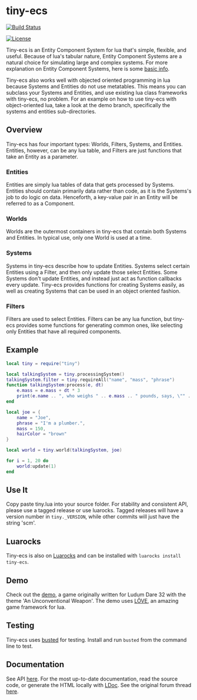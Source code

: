 # tiny-ecs #

[![Build Status](https://travis-ci.org/bakpakin/tiny-ecs.png?branch=master)](https://travis-ci.org/bakpakin/tiny-ecs)

[![License](http://img.shields.io/badge/Licence-MIT-brightgreen.svg)](LICENSE)

Tiny-ecs is an Entity Component System for lua that's simple, flexible, and useful.
Because of lua's tabular nature, Entity Component Systems are a natural choice
for simulating large and complex systems. For more explanation on Entity
Component Systems, here is some
[basic info](http://en.wikipedia.org/wiki/Entity_component_system "Wikipedia").

Tiny-ecs also works well with objected oriented programming in lua because
Systems and Entities do not use metatables. This means you can subclass your
Systems and Entities, and use existing lua class frameworks with tiny-ecs, no problem.
For an example on how to use tiny-ecs with object-oriented lua, take a look at the
demo branch, specifically the systems and entities sub-directories.

## Overview ##
Tiny-ecs has four important types: Worlds, Filters, Systems, and Entities.
Entities, however, can be any lua table, and Filters are just functions that
take an Entity as a parameter.

### Entities ###
Entities are simply lua tables of data that gets processed by Systems. Entities
should contain primarily data rather than code, as it is the Systems's job to
do logic on data. Henceforth, a key-value pair in an Entity will
be referred to as a Component.

### Worlds ###
Worlds are the outermost containers in tiny-ecs that contain both Systems
and Entities. In typical use, only one World is used at a time.

### Systems ###
Systems in tiny-ecs describe how to update Entities. Systems select certain Entities
using a Filter, and then only update those select Entities. Some Systems don't
update Entities, and instead just act as function callbacks every update. Tiny-ecs
provides functions for creating Systems easily, as well as creating Systems that
can be used in an object oriented fashion.

### Filters ###
Filters are used to select Entities. Filters can be any lua function, but
tiny-ecs provides some functions for generating common ones, like selecting
only Entities that have all required components.

## Example ##
```lua
local tiny = require("tiny")

local talkingSystem = tiny.processingSystem()
talkingSystem.filter = tiny.requireAll("name", "mass", "phrase")
function talkingSystem:process(e, dt)
    e.mass = e.mass + dt * 3
    print(e.name .. ", who weighs " .. e.mass .. " pounds, says, \"" .. e.phrase .. "\"")
end

local joe = {
    name = "Joe",
    phrase = "I'm a plumber.",
    mass = 150,
    hairColor = "brown"
}

local world = tiny.world(talkingSystem, joe)

for i = 1, 20 do
    world:update(1)
end
```

## Use It ##
Copy paste tiny.lua into your source folder. For stability and consistent API,
please use a tagged release or use luarocks. Tagged releases will have a version
number in `tiny._VERSION`, while other commits will just have the string 'scm'.

## Luarocks ##
Tiny-ecs is also on [Luarocks](https://luarocks.org/) and can be installed with
`luarocks install tiny-ecs`.

## Demo ##
Check out the [demo](https://github.com/bakpakin/tiny-ecs/tree/demo-commandokibbles), a game
originally written for Ludum Dare 32 with the theme 'An Unconventional Weapon'. The demo uses
[LÖVE](https://love2d.org/), an amazing game framework for lua.

## Testing ##
Tiny-ecs uses [busted](http://olivinelabs.com/busted/) for testing. Install and run
`busted` from the command line to test.

## Documentation ##
See API [here](http://bakpakin.github.io/tiny-ecs/doc/).
For the most up-to-date documentation, read the source code, or generate the HTML
locally with [LDoc](http://stevedonovan.github.io/ldoc/).
See the original forum thread [here](https://love2d.org/forums/viewtopic.php?f=5&t=79937&p=182589).
